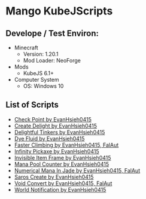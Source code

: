 # Mango KubeJScripts

## Develope / Test Environ:

- Minecraft
  - Version: 1.20.1
  - Mod Loader: NeoForge
- Mods
  - KubeJS 6.1+
- Computer System
  - OS: Windows 10

## List of Scripts

- [Check Point by EvanHsieh0415](./Check_Point)
- [Create Delight by EvanHsieh0415](./Create_Delight)
- [Delightful Tinkers by EvanHsieh0415](./Delightful_Tinkers)
- [Dye Fluid by EvanHsieh0415](./Dye_Fluid)
- [Faster Climbing by EvanHsieh0415, FalAut](./Faster_Climbing)
- [Infinity Pickaxe by EvanHsieh0415](./Infinity_Pickaxe)
- [Invisible Item Frame by EvanHsieh0415](./Invisible_Item_Frame)
- [Mana Pool Counter by EvanHsieh0415](./Mana_Pool_Counter)
- [Numerical Mana In Jade by EvanHsieh0415, FalAut](./Numerical_Mana_In_Jade)
- [Saros Create by EvanHsieh0415](./Saros_Create)
- [Void Convert by EvanHsieh0415, FalAut](./Void_Convert)
- [World Notification by EvanHsieh0415](./World_Notification)
